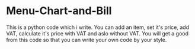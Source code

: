 # Menu-Chart-and-Bill
This is a python code which i write. You can add an item, set it's price, add VAT, calculate it's price with VAT and aslo without VAT. You will get a good from this code so that you can write your own code by your style.
